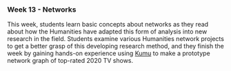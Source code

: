 ### Week 13 - Networks

This week, students learn basic concepts about networks as they read about how the Humanities have adapted this form of analysis into new research in the field. Students examine various Humanities network projects to get a better grasp of this developing research method, and they finish the week by gaining hands-on experience using [Kumu](https://kumu.io/) to make a prototype network graph of top-rated 2020 TV shows.
